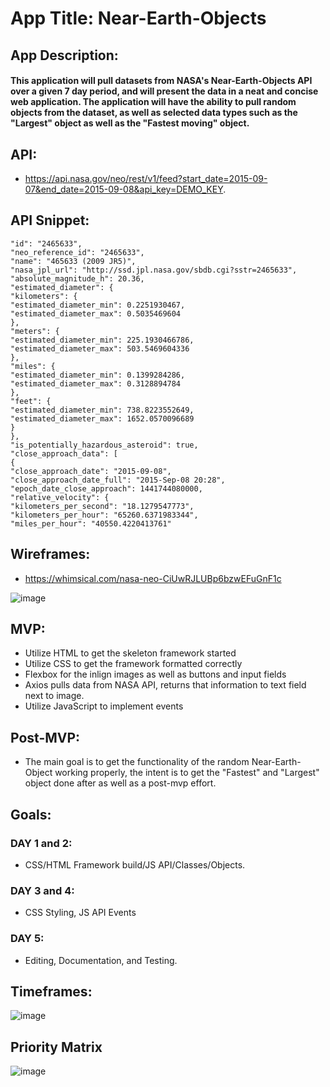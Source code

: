 # App Title: Near-Earth-Objects


## App Description: 
#### This application will pull datasets from NASA's Near-Earth-Objects API over a given 7 day period, and will present the data in a neat and concise web application. The application will have the ability to pull random objects from the dataset, as well as selected data types such as the "Largest" object as well as the "Fastest moving" object.


## API: 
- https://api.nasa.gov/neo/rest/v1/feed?start_date=2015-09-07&end_date=2015-09-08&api_key=DEMO_KEY.


## API Snippet:

```
"id": "2465633",
"neo_reference_id": "2465633",
"name": "465633 (2009 JR5)",
"nasa_jpl_url": "http://ssd.jpl.nasa.gov/sbdb.cgi?sstr=2465633",
"absolute_magnitude_h": 20.36,
"estimated_diameter": {
"kilometers": {
"estimated_diameter_min": 0.2251930467,
"estimated_diameter_max": 0.5035469604
},
"meters": {
"estimated_diameter_min": 225.1930466786,
"estimated_diameter_max": 503.5469604336
},
"miles": {
"estimated_diameter_min": 0.1399284286,
"estimated_diameter_max": 0.3128894784
},
"feet": {
"estimated_diameter_min": 738.8223552649,
"estimated_diameter_max": 1652.0570096689
}
},
"is_potentially_hazardous_asteroid": true,
"close_approach_data": [
{
"close_approach_date": "2015-09-08",
"close_approach_date_full": "2015-Sep-08 20:28",
"epoch_date_close_approach": 1441744080000,
"relative_velocity": {
"kilometers_per_second": "18.1279547773",
"kilometers_per_hour": "65260.6371983344",
"miles_per_hour": "40550.4220413761"
```
               
               
## Wireframes: 
- https://whimsical.com/nasa-neo-CiUwRJLUBp6bzwEFuGnF1c


![image](https://user-images.githubusercontent.com/92862291/140770223-3c2364ef-3172-4003-97c8-048b6d1dc602.png)



## MVP: 
- Utilize HTML to get the skeleton framework started
- Utilize CSS to get the framework formatted correctly
- Flexbox for the inlign images as well as buttons and input fields
- Axios pulls data from NASA API, returns that information to text field next to image.
- Utilize JavaScript to implement events


## Post-MVP: 
- The main goal is to get the functionality of the random Near-Earth-Object working properly, the intent is to get the "Fastest" and "Largest" object done after as well as a post-mvp effort.

## Goals: 

### DAY 1 and 2:
- CSS/HTML Framework build/JS API/Classes/Objects.
### DAY 3 and 4:
- CSS Styling, JS API Events
### DAY 5:
- Editing, Documentation, and Testing.



## Timeframes: 

![image](https://user-images.githubusercontent.com/92862291/140780310-8ef34864-e9bb-444a-9c78-1d8a08ce35fc.png)

## Priority Matrix

![image](https://user-images.githubusercontent.com/92862291/140779882-01d03da8-da9f-4871-84e3-2672f35a9d7f.png)




